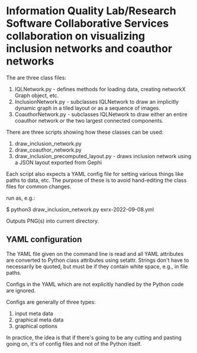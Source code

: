 # Information Quality Lab/Research Software Collaborative Services collaboration on visualizing inclusion networks and coauthor networks 


The are three class files: 
1. IQLNetwork.py - defines methods for loading data, creating networkX Graph object, etc.
2. InclusionNetwork.py - subclasses IQLNetwork to draw an implicitly dynamic graph in a tiled layout or as a sequence of images.
3. CoauthorNetwork.py - subclasses IQLNetwork to draw either an entire coauthor network or the two largest connected components.

There are three scripts showing how these classes can be used:
1. draw_inclusion_network.py 
2. draw_coauthor_network.py 
2. draw_inclusion_precomputed_layout.py - draws inclusion network using a JSON layout exported from Gephi

Each script also expects a YAML config file for setting various things like paths to data, etc. The purpose of these is to avoid hand-editing the class files for common changes.

run as, e.g.:

$ python3 draw_inclusion_network.py exrx-2022-09-08.yml

Outputs PNG(s) into current directory.

## YAML configuration 
The YAML file given on the command line is read and all YAML attributes are converted to Python class attributes using setattr. Strings don't have to necessarily be quoted, but must be if they contain white space, e.g., in file paths.

Configs in the YAML which are not explicitly handled by the Python code are ignored.

Configs are generally of three types:
1. input meta data
2. graphical meta data
3. graphical options

In practice, the idea is that if there's going to be any cutting and pasting going on, it's of config files and not of the Python itself.
